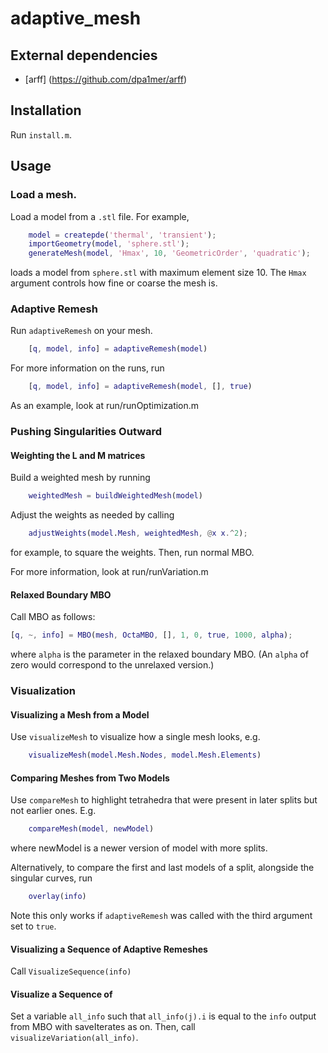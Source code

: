 # adaptive_mesh

## External dependencies
- [arff] (https://github.com/dpa1mer/arff)

## Installation
Run ```install.m```.

## Usage

### Load a mesh. 
Load a model from a ```.stl``` file.  For example,
```matlab
    model = createpde('thermal', 'transient');
    importGeometry(model, 'sphere.stl');
    generateMesh(model, 'Hmax', 10, 'GeometricOrder', 'quadratic');
```
loads a model from ```sphere.stl``` with maximum element size 10. The ```Hmax``` argument controls how fine or coarse the mesh is.

### Adaptive Remesh
Run ```adaptiveRemesh``` on your mesh.
```matlab
    [q, model, info] = adaptiveRemesh(model)
```
For more information on the runs, run
```matlab
    [q, model, info] = adaptiveRemesh(model, [], true)
```

As an example, look at run/runOptimization.m

### Pushing Singularities Outward

#### Weighting the L and M matrices
Build a weighted mesh by running 
```matlab
    weightedMesh = buildWeightedMesh(model)
```

Adjust the weights as needed by calling
```matlab
    adjustWeights(model.Mesh, weightedMesh, @x x.^2);
```
for example, to square the weights. Then, run normal MBO.

For more information, look at run/runVariation.m

#### Relaxed Boundary MBO
Call MBO as follows:
```matlab
[q, ~, info] = MBO(mesh, OctaMBO, [], 1, 0, true, 1000, alpha);
```
where ```alpha``` is the parameter in the relaxed boundary MBO. (An ```alpha``` of zero would correspond to the unrelaxed version.)

### Visualization

#### Visualizing a Mesh from a Model

Use ```visualizeMesh``` to visualize how a single mesh looks, e.g.
```matlab
    visualizeMesh(model.Mesh.Nodes, model.Mesh.Elements)
```

#### Comparing Meshes from Two Models

Use ```compareMesh``` to highlight tetrahedra that were present in later splits but not earlier ones. E.g.
```matlab
    compareMesh(model, newModel)
```
where newModel is a newer version of model with more splits. 

Alternatively, to compare the first and last models of a split, alongside the singular curves, run
```matlab
    overlay(info)
```
Note this only works if ```adaptiveRemesh``` was called with the third argument set to ```true```.


#### Visualizing a Sequence of Adaptive Remeshes

Call ```VisualizeSequence(info)```

#### Visualize a Sequence of 

Set a variable ```all_info``` such that ```all_info(j).i``` is equal to the ```info``` output from MBO with saveIterates as on. Then, call ```visualizeVariation(all_info)```.
